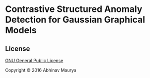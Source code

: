 Contrastive Structured Anomaly Detection for Gaussian Graphical Models
===========================================================

License
-----------------------------------------------------------

[GNU General Public License](GPL.md)

Copyright © 2016 Abhinav Maurya
